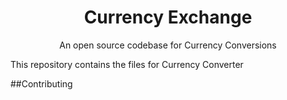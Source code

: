 <h1 align="center">Currency Exchange</h1>

<p align="center"> An open source codebase for Currency Conversions
    <br/>
</p>


This repository contains the files for Currency Converter 


##Contributing



